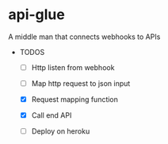 # api-glue
A middle man that connects webhooks to APIs

- TODOS
  - [ ] Http listen from webhook
  - [ ] Map http request to json input
  - [x] Request mapping function
  - [x] Call end API
  - [ ] Deploy on heroku
 
